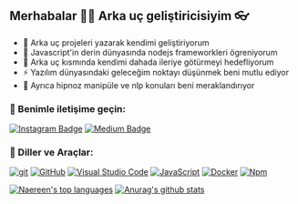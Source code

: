 ##  Merhabalar 🙋‍♂️ Arka uç geliştiricisiyim 👓

- 🔭 Arka uç projeleri yazarak kendimi geliştiriyorum
- 👯 Javascript'in derin dünyasında nodejs frameworkleri ögreniyorum
- 🤔 Arka uç kısmında kendimi dahada ileriye götürmeyi hedefliyorum
- ⚡ Yazılım dünyasındaki geleceğim noktayı düşünmek beni mutlu ediyor
- 🧐 Ayrıca hipnoz manipüle ve nlp konuları beni meraklandırıyor

### 📩 Benimle iletişime geçin:

[![Instagram Badge](https://img.shields.io/badge/-Instagram-C13584?style=flat-quare&labelColor=C13584&logo=instagram&logoColor=white&link=link)](https://www.instagram.com/ggvenumut/)
[![Medium Badge](https://img.shields.io/badge/-Medium-757575?style=flat-quare&labelColor=757575&logo=Medium&logoColor=white&link=link)](https://medium.com/@ggvenumut)


### 🔧 Diller ve Araçlar:

[![git](https://img.shields.io/badge/--F05032?logo=git&logoColor=ffffff)](http://git-scm.com/)
[![GitHub](https://img.shields.io/badge/--181717?logo=github&logoColor=ffffff)](https://github.com/)
[![Visual Studio Code](https://img.shields.io/badge/--007ACC?logo=visual%20studio%20code&logoColor=ffffff)](https://code.visualstudio.com/)
[![JavaScript](https://img.shields.io/badge/--F7DF1E?logo=javascript&logoColor=000)](https://www.javascript.com/)
[![Docker](https://badgen.net/badge/icon/docker?icon=docker&label)](https://https://docker.com/)
[![Npm](https://badgen.net/badge/icon/npm?icon=npm&label)](https://https://npmjs.com/)


[![Naereen's top languages](https://github-readme-stats.vercel.app/api/top-langs/?username=ggvenumut&theme=blue-green)](https://github.com/anuraghazra/github-readme-stats)
[![Anurag's github stats](https://github-readme-stats.vercel.app/api?username=ggvenumut&theme=blue-green)](https://github.com/anuraghazra/github-readme-stats)


